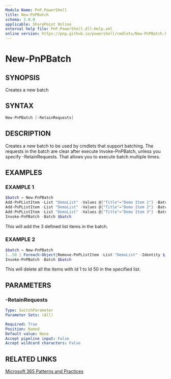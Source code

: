 ```yaml
---
Module Name: PnP.PowerShell
title: New-PnPBatch
schema: 2.0.0
applicable: SharePoint Online
external help file: PnP.PowerShell.dll-Help.xml
online version: https://pnp.github.io/powershell/cmdlets/New-PnPBatch.html
---
```

 
# New-PnPBatch

## SYNOPSIS
Creates a new batch

## SYNTAX

```powershell
New-PnPBatch [-RetainRequests]
```

## DESCRIPTION
Creates a new batch to be used by cmdlets that support batching. The requests in the batch are clear after execute Invoke-PnPBatch, unless you specify -RetainRequests. That allows you to execute batch multiple times.

## EXAMPLES

### EXAMPLE 1
```powershell
$batch = New-PnPBatch
Add-PnPListItem -List "DemoList" -Values @{"Title"="Demo Item 1"} -Batch $batch
Add-PnPListItem -List "DemoList" -Values @{"Title"="Demo Item 2"} -Batch $batch
Add-PnPListItem -List "DemoList" -Values @{"Title"="Demo Item 3"} -Batch $batch
Invoke-PnPBatch -Batch $batch
```

This will add the 3 defined list items in the batch.

### EXAMPLE 2
```powershell
$batch = New-PnPBatch
1..50 | Foreach-Object{Remove-PnPListItem -List "DemoList" -Identity $_ -Batch $batch}
Invoke-PnPBatch -Batch $batch
```

This will delete all the items with Id 1 to Id 50 in the specified list.

## PARAMETERS

### -RetainRequests

```yaml
Type: SwitchParameter
Parameter Sets: (All)

Required: True
Position: Named
Default value: None
Accept pipeline input: False
Accept wildcard characters: False
```

## RELATED LINKS

[Microsoft 365 Patterns and Practices](https://aka.ms/m365pnp)

